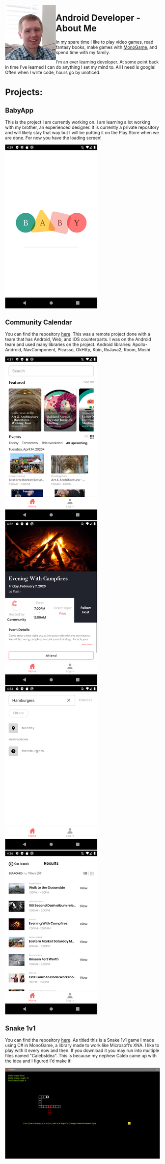 <img align="left" width = "165" src="Me.png"/><h1>Android Developer - About Me</h1>
In my spare time I like to play video games, read fantasy books, make games with [MonoGame](https://www.monogame.net/), and spend time with my family.

I'm an ever learning developer. At some point back in time I've learned I can do anything I set my mind to. All I need is google! Often when I write code, hours go by unoticed.



# Projects:
## BabyApp
This is the project I am currently working on. I am learning a lot working with my brother, an experienced designer. It is currently a private repository and will likely stay that way but I will be putting it on the Play Store when we are done. For now you have the loading screen!

<img src="BabyApp.png" width = "300"/>

## Community Calendar
You can find the repository [here](https://github.com/Lambda-School-Labs/community-calendar-android). This was a remote project done with a team that has Android, Web, and iOS counterparts. I was on the Android team and used many libraries on the project.
Android libraries: Apollo-Android, NavComponent, Picasso, OkHttp, Koin, RxJava2, Room, Moshi

<img src="MainScreen.png" width = "300"/> <img src="Campfire.png" width = "300"/> <img src="Search.png" width = "300"/>
<img src="Results.png" width = "300"/>

## Snake 1v1
You can find the repository [here](https://github.com/justinbgent/FirstGame). As titled this is a Snake 1v1 game I made using C# in MonoGame, a library made to work like Microsoft’s XNA. I like to play with it every now and then. If you download it you may run into multiple files named "CalebsIdea". This is because my nephew Caleb came up with the idea and I figured I'd make it!

<img src="Snake1v1.png" />
